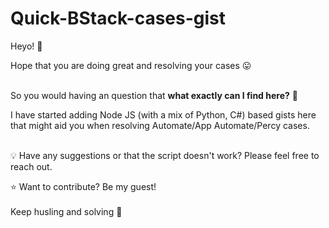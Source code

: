 # Quick-BStack-cases-gist

Heyo! 👋

Hope that you are doing great and resolving your cases 😛
<br><br>

So you would having an question that **what exactly can I find here?** 🤔

I have started adding Node JS (with a mix of Python, C#) based gists here that might aid you when resolving Automate/App Automate/Percy cases.
<br><br>

💡 Have any suggestions or that the script doesn't work? Please feel free to reach out.

⭐ Want to contribute? Be my guest! 
<br><br>
Keep husling and solving 🚀
